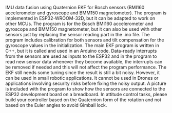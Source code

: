 IMU data fusion using Quaternion EKF for Bosch sensors (BMI160 accelerometer and gyroscope and BMM150 magnetometer).
The program is implemented in ESP32-WROOM-32D, but it can be adapted to work on other MCUs.
The program is for the Bosch BMI160 accelerometer and gyroscope and BMM150 magnetometer, but it can also be used with other sensors just by replacing the sensor reading part in the .ino file.
The program includes calibration for both sensors and tilt compensation for the gyroscope values in the initialization.
The main EKF program is written in C++, but it is called and used in an Arduino code.
Data-ready interrupts from the sensors are used as inputs to the ESP32 and in the program to read new sensor data whenever they become available, the interrupts can be removed if needed and this will not affect the program performance.
The EKF still needs some tuning since the result is still a bit noisy. However, it can be used in small robotic applications.
It cannot be used in Drones or applications involving security risks before fixing the noisy output.
A picture is included with the program to show how the sensors are connected to the ESP32 development board on a breadboard.
In attitude control tasks, please build your controller based on the Quaternion form of the rotation and not based on the Euler angles to avoid Gimball lock.
